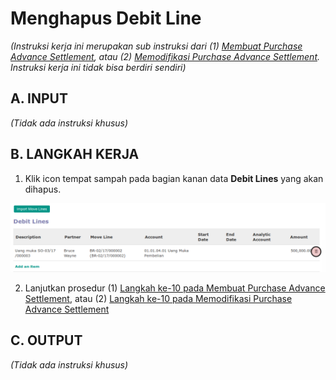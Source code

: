 # Menghapus Debit Line

*(Instruksi kerja ini merupakan sub instruksi dari (1) [Membuat Purchase Advance Settlement](./membuat.md), atau (2) [Memodifikasi Purchase Advance Settlement](./memodifikasi.md). Instruksi kerja ini tidak bisa berdiri sendiri)*

## A. INPUT

*(Tidak ada instruksi khusus)*

## B. LANGKAH KERJA

1. Klik icon tempat sampah pada bagian kanan data **Debit Lines** yang akan dihapus.

![](../../img/purchase-advance-settlement/tombol-hapus-debit-line.png)

2. Lanjutkan prosedur (1) [Langkah ke-10 pada Membuat Purchase Advance Settlement](./membuat.md#langkah-10), atau (2) [Langkah ke-10 pada Memodifikasi Purchase Advance Settlement](./memodifikasi.md#langkah-10)

## C. OUTPUT

*(Tidak ada instruksi khusus)*
